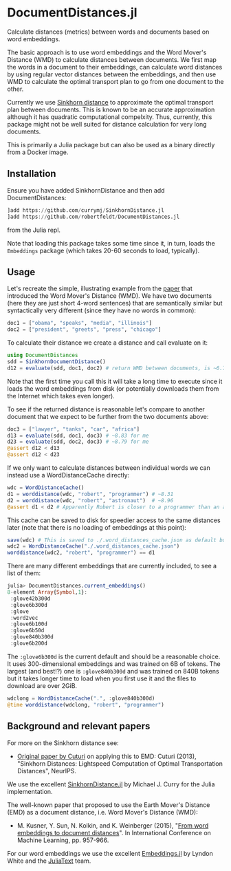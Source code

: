 # DocumentDistances.jl

Calculate distances (metrics) between words and documents based on word embeddings.

The basic approach is to use word embeddings and the Word Mover's Distance (WMD) to calculate distances between documents. We first map the words in a document to their embeddings, can calculate word distances by using regular vector distances between the embeddings, and then use WMD to calculate the optimal transport plan to go from one document to the other.

Currently we use [Sinkhorn distance](https://arxiv.org/abs/1306.0895) to approximate the optimal transport plan between documents. This is known to be an accurate approximation although it has quadratic computational compelxity. Thus, currently, this package might not be well suited for distance calculation for very long documents.

This is primarily a Julia package but can also be used as a binary directly from a Docker image.

## Installation

Ensure you have added SinkhornDistance and then add DocumentDistances:

```julia
]add https://github.com/currymj/SinkhornDistance.jl
]add https://github.com/robertfeldt/DocumentDistances.jl
```

from the Julia repl. 

Note that loading this package takes some time since it, in turn, loads the `Embeddings` package (which takes 20-60 seconds to load, typically).

## Usage

Let's recreate the simple, illustrating example from the [paper](http://www.jmlr.org/proceedings/papers/v37/kusnerb15.pdf) that introduced the Word Mover's Distance (WMD). We have two documents (here they are just short 4-word sentences) that are semantically similar but syntactically very different (since they have no words in common):
```julia
doc1 = ["obama", "speaks", "media", "illinois"]
doc2 = ["president", "greets", "press", "chicago"]
```
To calculate their distance we create a distance and call evaluate on it:
```julia
using DocumentDistances
sdd = SinkhornDocumentDistance()
d12 = evaluate(sdd, doc1, doc2) # return WMD between documents, is ~6.71 when I test this
```
Note that the first time you call this it will take a long time to execute since it loads the word embeddings from disk (or potentially downloads them from the Internet which takes even longer).

To see if the returned distance is reasonable let's compare to another document that we expect to be further from the two documents above:
```julia
doc3 = ["lawyer", "tanks", "car", "africa"]
d13 = evaluate(sdd, doc1, doc3) # ~8.83 for me
d23 = evaluate(sdd, doc2, doc3) # ~8.79 for me
@assert d12 < d13
@assert d12 < d23
```
If we only want to calculate distances between individual words we can instead use a WordDistanceCache directly:
```julia
wdc = WordDistanceCache()
d1 = worddistance(wdc, "robert", "programmer") # ~8.31
d2 = worddistance(wdc, "robert", "astronaut")  # ~8.96
@assert d1 < d2 # Apparently Robert is closer to a programmer than an astronaut :)
```
This cache can be saved to disk for speedier access to the same distances later (note that there is no loading of embeddings at this point):
```julia
save(wdc) # This is saved to ./.word_distances_cache.json as default but you can change this in the constructor
wdc2 = WordDistanceCache("./.word_distances_cache.json")
worddistance(wdc2, "robert", "programmer") == d1
```
There are many different embeddings that are currently included, to see a list of them:
```julia
julia> DocumentDistances.current_embeddings()
8-element Array{Symbol,1}:
 :glove42b300d
 :glove6b300d
 :glove
 :word2vec
 :glove6b100d
 :glove6b50d
 :glove840b300d
 :glove6b200d
```
The `:glove6b300d` is the current default and should be a reasonable choice. It uses 300-dimensional embeddings and was trained on 6B of tokens. The largest (and best!?) one is `:glove840b300d` and was trained on 840B tokens but it takes longer time to load when you first use it and the files to download are over 2GiB.
```julia
wdclong = WordDistanceCache(".", :glove840b300d)
@time worddistance(wdclong, "robert", "programmer")
```

## Background and relevant papers

For more on the Sinkhorn distance see:
- [Original paper by Cuturi](https://arxiv.org/abs/1306.0895) on applying this to EMD: Cuturi (2013), "Sinkhorn Distances: Lightspeed Computation of Optimal Transportation Distances", NeurIPS.

We use the excellent [SinkhornDistance.jl](https://github.com/currymj/SinkhornDistance.jl) by Michael J. Curry for the Julia implementation.

The well-known paper that proposed to use the Earth Mover's Distance (EMD) as a document distance, i.e. Word Mover's Distance (WMD):
- M. Kusner, Y. Sun, N. Kolkin, and K. Weinberger (2015), "[From word embeddings to document distances](http://www.jmlr.org/proceedings/papers/v37/kusnerb15.pdf)". In International Conference on Machine Learning, pp. 957-966.

For our word embeddings we use the excellent [Embeddings.jl](https://github.com/JuliaText/Embeddings.jl) by Lyndon White and the [JuliaText](https://github.com/JuliaText) team. 